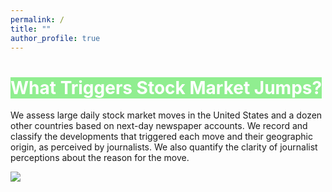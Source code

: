 ```yaml
---
permalink: /
title: ""
author_profile: true
---
```


# <span style="background-color:lightgreen;color:white">What Triggers Stock Market Jumps?</span>

We assess large daily stock market moves in the United States and a dozen other countries based on next-day newspaper accounts. We record and classify the developments that triggered each move and their geographic origin, as perceived by journalists. We also quantify the clarity of journalist perceptions about the reason for the move.

<a href='https://docs.google.com/spreadsheets/d/1BtWwJ-DSvbxsfPoDShWBvEgVbbt65C1g5qiDQST4Sic/edit#gid=1174245246'><img src='https://stockjumpswebsite.github.io/stockjumps/files/fig1v2.png'></a>

